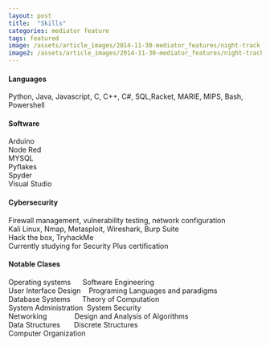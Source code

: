 ```yaml
---
layout: post
title:  "Skills"
categories: mediator feature
tags: featured
image: /assets/article_images/2014-11-30-mediator_features/night-track.JPG
image2: /assets/article_images/2014-11-30-mediator_features/night-track-mobile.JPG
---
```


#### Languages

Python, Java, Javascript, C, C++, C#, SQL,Racket, MARIE, MIPS, Bash, Powershell

#### Software
Arduino<br/> 
Node Red<br/>
MYSQL<br/>
Pyflakes<br/>
Spyder<br/>
Visual Studio<br/>

#### Cybersecurity

Firewall management, vulnerability testing, network configuration <br/>
Kali Linux, Nmap, Metasploit, Wireshark, Burp Suite <br/>
Hack the box, TryhackMe <br/>
Currently studying for Security Plus certification <br/>

#### Notable Clases

Operating systems&nbsp;&nbsp;&nbsp;&nbsp;&nbsp;&nbsp;Software Engineering <br/>
User Interface Design&nbsp;&nbsp;&nbsp;&nbsp;Programing Languages and paradigms <br/>
Database Systems&nbsp;&nbsp;&nbsp;&nbsp;&nbsp;&nbsp;Theory of Computation <br/>
System Administration&nbsp;&nbsp;System Security <br/>
Networking&nbsp;&nbsp;&nbsp;&nbsp;&nbsp;&nbsp;&nbsp;&nbsp;&nbsp;&nbsp;&nbsp;&nbsp;&nbsp;&nbsp;Design and Analysis of Algorithms <br/>
Data Structures&nbsp;&nbsp;&nbsp;&nbsp;&nbsp;&nbsp;&nbsp;Discrete Structures <br/>
Computer Organization

